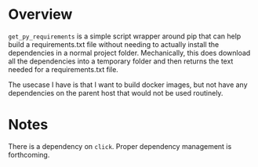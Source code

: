 # Overview

`get_py_requirements` is a simple script wrapper around pip that can help build a requirements.txt file without needing to actually install the dependencies in
a normal project folder. Mechanically, this does download all the dependencies into a temporary folder and then returns the text needed for a requirements.txt
file.

The usecase I have is that I want to build docker images, but not have any dependencies on the parent host that would not be used routinely.

# Notes

There is a dependency on `click`. Proper dependency management is forthcoming.
